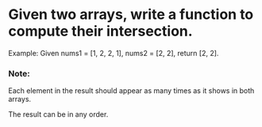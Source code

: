 # Given two arrays, write a function to compute their intersection.

Example:
Given nums1 = [1, 2, 2, 1], nums2 = [2, 2], return [2, 2].

### Note:
Each element in the result should appear as many times as it shows in both arrays.

The result can be in any order.
